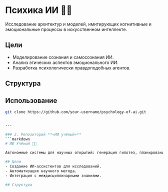 # Психика ИИ 🧠🤖

Исследование архитектур и моделей, имитирующих когнитивные и эмоциональные процессы в искусственном интеллекте.

## Цели
- Моделирование сознания и самосознания ИИ.
- Анализ этических аспектов эмоционального ИИ.
- Разработка психологически правдоподобных агентов.

## Структура



## Использование
```bash
git clone https://github.com/your-username/psychology-of-ai.git


---

### 2. Репозиторий **«ИИ учёный»**
```markdown
# ИИ Учёный 🔬🤖

Автономные системы для научных открытий: генерация гипотез, планирование экспериментов и анализ данных.

## Цели
- Создание ИИ-ассистентов для исследований.
- Автоматизация научного метода.
- Интеграция с междисциплинарными знаниями.

## Структура